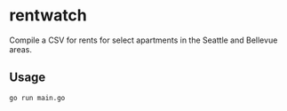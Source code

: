 # rentwatch

Compile a CSV for rents for select apartments in the Seattle and Bellevue areas.

## Usage

```bash
go run main.go
```
